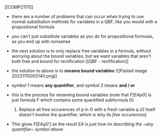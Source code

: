 [[COMP21111]]

- there are a number of problems that can occur when trying to use normal substitution methods for variables in a QBF, like you would with a propositional formula
- you can't just substitute variables as you do for propositional formulas, as you end up with nonsense

- the next solution is to only replace free variables in a formula, without worrying about the bound variables, but we want variables that aren't both free and bound for rectification [[QBF - rectification]]

- the solution to above is to **rename bound variables**
  ![[Pasted image 20221115003140.png]]
  
- symbol 1 means **any quantifier**, and symbol 2 means **and / or**

- this is the process for renaming bound variables (note that $F[EApG]$ is just formula $F$ which contains some quantified subformula $G$)
	1. Replace all free occurences of $p$ in $G$ with a fresh variable $q$ ($G$ itself doesn't involve the quantifier, which is why its *free* occurences)
- This gives $F[EAqG']$ as the result
*$EA$ is just how im describing the ~any quantifier~ symbol above*

  
